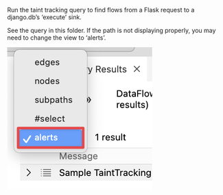 Run the taint tracking query to find flows from a Flask request to a django.db’s ‘execute’ sink.

See the query in this folder. If the path is not displaying properly, you may need to change the view to ‘alerts’.

<img src=../../images/alert-view.png>
